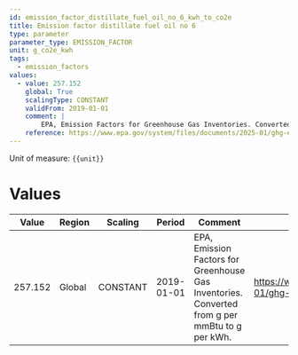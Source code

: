 ```yaml
---
id: emission_factor_distillate_fuel_oil_no_6_kwh_to_co2e
title: Emission factor distillate fuel oil no 6
type: parameter
parameter_type: EMISSION_FACTOR
unit: g_co2e_kwh
tags:
  - emission_factors
values:
  - value: 257.152
    global: True
    scalingType: CONSTANT
    validFrom: 2019-01-01
    comment: |
        EPA, Emission Factors for Greenhouse Gas Inventories. Converted from g per mmBtu to g per kWh.
    reference: https://www.epa.gov/system/files/documents/2025-01/ghg-emission-factors-hub-2025.pdf
---
```



Unit of measure: `{{unit}}`


# Values


| Value | Region | Scaling | Period | Comment | Reference |
|-------|--------|---------|--------|---------|-----------|
| 257.152 | Global | CONSTANT | 2019-01-01 | EPA, Emission Factors for Greenhouse Gas Inventories. Converted from g per mmBtu to g per kWh. | https://www.epa.gov/system/files/documents/2025-01/ghg-emission-factors-hub-2025.pdf |


